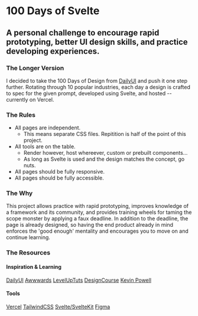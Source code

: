 # 100 Days of Svelte

## A personal challenge to encourage rapid prototyping, better UI design skills, and practice developing experiences.


### The Longer Version

I decided to take the 100 Days of Design from [DailyUI](https://dailyui.co) and push it one step further. Rotating through 10 popular industries, each day a design is crafted to spec for the given prompt, developed using Svelte, and hosted -- currently on Vercel.


### The Rules

- All pages are independent.
    - This means separate CSS files. Repitition is half of the point of this project.
- All tools are on the table.
    - Render however, host whereever, custom or prebuilt components...
    - As long as Svelte is used and the design matches the concept, go nuts.
- All pages should be fully responsive.
- All pages should be fully accessible.


### The Why

This project allows practice with rapid prototyping, improves knowledge of a framework and its community, and provides training wheels for taming the scope monster by applying a faux deadline. In addition to the deadline, the page is already designed, so having the end product already in mind enforces the 'good enough' mentality and encourages you to move on and continue learning.

### The Resources

#### Inspiration & Learning

[DailyUI](https://www.dailyui.co)
[Awwwards](https://www.awwwards.com)
[LevelUpTuts](https://www.youtube.com/c/LevelUpTuts)
[DesignCourse](https://www.youtube.com/c/DesignCourse)
[Kevin Powell](https://www.youtube.com/c/kepowob)

#### Tools

[Vercel](https://www.figma.com)
[TailwindCSS](https://svelte.dev)
[Svelte/SvelteKit](https://tailwindcss.com)
[Figma](https://vercel.com/)